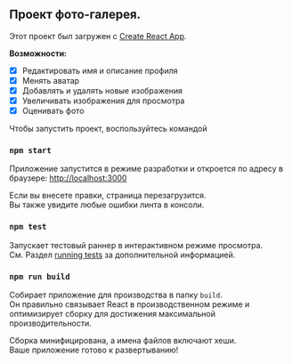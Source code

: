 ## Проект фото-галерея.  

Этот проект был загружен с [Create React App](https://github.com/facebook/create-react-app).

**Возможности:**
- [x] Редактировать имя и описание профиля
- [x] Менять аватар
- [x] Добавлять и удалять новые изображения
- [x] Увеличивать изображения для просмотра
- [x] Оценивать фото

Чтобы запустить проект, воспользуйтесь командой

### `npm start`

Приложение запустится в режиме разработки и откроется по адресу в браузере: [http://localhost:3000](http://localhost:3000)

Если вы внесете правки, страница перезагрузится. \
Вы также увидите любые ошибки линта в консоли.

### `npm test`

Запускает тестовый раннер в интерактивном режиме просмотра.\
См. Раздел [running tests](https://facebook.github.io/create-react-app/docs/running-tests) за дополнительной информацией.

### `npm run build`

Собирает приложение для производства в папку `build`. \
Он правильно связывает React в производственном режиме и оптимизирует сборку для достижения максимальной производительности.

Сборка минифицирована, а имена файлов включают хеши. \
Ваше приложение готово к развертыванию!

